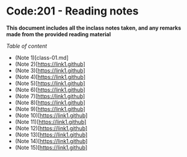 # Code:201 - Reading notes 

**This document includes all the inclass notes taken, and any remarks made from the provided reading material**

*Table of content*
+ (Note 1)[class-01.md]
+ (Note 2)[https://link1.github]
+ (Note 3)[https://link1.github]
+ (Note 4)[https://link1.github]
+ (Note 5)[https://link1.github]
+ (Note 6)[https://link1.github]
+ (Note 7)[https://link1.github]
+ (Note 8)[https://link1.github]
+ (Note 9)[https://link1.github]
+ (Note 10)[https://link1.github]
+ (Note 11)[https://link1.github]
+ (Note 12)[https://link1.github]
+ (Note 13)[https://link1.github]
+ (Note 14)[https://link1.github]
+ (Note 15)[https://link1.github]

